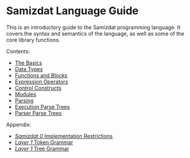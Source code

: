 Samizdat Language Guide
=======================

This is an introductory guide to the Samizdat programming language. It
covers the syntax and semantics of the language, as well as some
of the core library functions.

Contents:

* [The Basics](01-basics.md)
* [Data Types](02-data.md)
* [Functions and Blocks](03-functions.md)
* [Expression Operators](04-operators.md)
* [Control Constructs](05-control.md)
* [Modules](06-modules.md)
* [Parsing](07-parsing.md)
* [Execution Parse Trees](08-execution-trees.md)
* [Parser Parse Trees](09-parser-trees.md)

Appendix:

* [*Samizdat 0* Implementation Restrictions](a01-samizdat-0.md)
* [*Layer 1* Token Grammar](a02-token-grammar-1.md)
* [*Layer 1* Tree Grammar](a03-tree-grammar-1.md)
